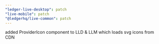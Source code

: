 ```yaml
---
"ledger-live-desktop": patch
"live-mobile": patch
"@ledgerhq/live-common": patch
---
```


added ProviderIcon component to LLD & LLM which loads svg icons from CDN
